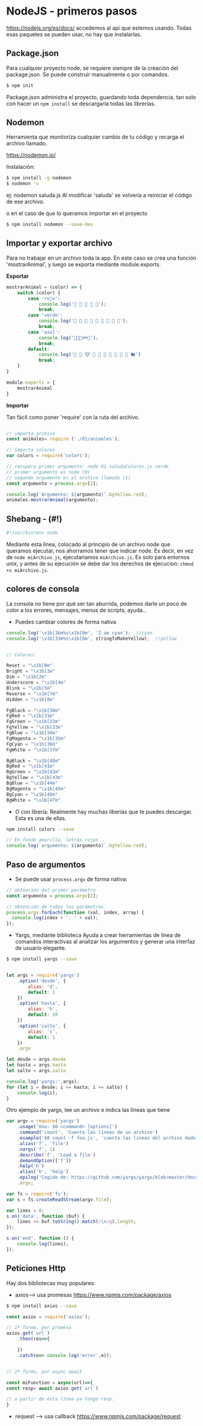 # NodeJS - primeros pasos

https://nodejs.org/es/docs/
accedemos al api que estemos usando.
Todas esas paquetes se pueden usar, no hay que instalarlas. 

## Package.json

Para cualquier proyecto node, se requiere siempre de la creación del package.json. Se puede construir manualmente o por comandos.

```bash
$ npm init
```

Package.json administra el proyecto, guardando toda dependencia, tan solo con hacer un `npm install` se descargaría todas las librerías.

## Nodemon

Herramienta que monitoriza cualquier cambio de tu código y recarga el archivo llamado.

https://nodemon.io/

Instalación:

```bash
$ npm install -g nodemon
$ nodemon -v
```

ej: nodemon saluda.js 
Al modificar 'saluda' se volvería a reiniciar el código de ese archivo.

 o en el caso de que lo queramos importar en el proyecto

 ```bash
$ npm install nodemon --save-dev
 ```

## Importar y exportar archivo

Para no trabajar en un archivo toda la app. En este caso se crea una función 'mostrarAnimal', y luego se exporta mediante module.exports.

**Exportar**

```javascript
mostrarAnimal = (color) => {
    switch (color) {
        case 'rojo':
            console.log('🦀 🦞 🦐 🦜 🐙');
            break;
        case 'verde':
            console.log('🐸 🐊 🐢 🦎 🐍 🐲 🐉 🦕 🦖');
            break;
        case 'azul':
            console.log('🐳🐋🐬🐟🦈');
            break;
        default:
            console.log('🦓 🦌 🐮 🐷 🐗 🐘 🦏 🦛 🐹 🐰 🐿')
            break;
    }
}

module.exports = {
    mostrarAnimal
}
```

**Importar**

Tan fácil como poner 'require' con la ruta del archivo.

```javascript

// importa archivo
const animales= require ('./01/animales');

// importa colores
var colors = require('colors');

// recupera primer argumento: node 01.saludaColores.js verde
// primer argumento es node (0)
// segundo argumento es el archivo llamado (1)
const argumento = process.argv[2];

console.log(`Argumento: ${argumento}`.bgYellow.red);
animales.mostrarAnimal(argumento);
```

## Shebang - (#!)

```javascript
#!/usr/bin/env node
```

Mediante esta linea, colocado al principio de un archivo node que queramos ejecutar, nos ahorramos tener que indicar node.
Es decir, en vez de `node miArchivo.js`, ejecutariamos `miArchivo.js`.
Es solo para entornos unix, y antes de su ejecución se debe dar los derechos de ejecucion: `chmod +x miArchivo.js`.



## colores de consola

La consola no tiene por qué ser tan aburrida, podemos darle un poco de color a los errores, mensajes, menus de scripts, ayuda...

- Puedes cambiar colores de forma nativa

```javascript
console.log('\x1b[36m%s\x1b[0m', 'I am cyan');  //cyan
console.log('\x1b[33m%s\x1b[0m', stringToMakeYellow);  //yellow


// Colores:

Reset = "\x1b[0m"
Bright = "\x1b[1m"
Dim = "\x1b[2m"
Underscore = "\x1b[4m"
Blink = "\x1b[5m"
Reverse = "\x1b[7m"
Hidden = "\x1b[8m"

FgBlack = "\x1b[30m"
FgRed = "\x1b[31m"
FgGreen = "\x1b[32m"
FgYellow = "\x1b[33m"
FgBlue = "\x1b[34m"
FgMagenta = "\x1b[35m"
FgCyan = "\x1b[36m"
FgWhite = "\x1b[37m"

BgBlack = "\x1b[40m"
BgRed = "\x1b[41m"
BgGreen = "\x1b[42m"
BgYellow = "\x1b[43m"
BgBlue = "\x1b[44m"
BgMagenta = "\x1b[45m"
BgCyan = "\x1b[46m"
BgWhite = "\x1b[47m"
```

- O con libería:
Realmente hay muchas liberías que te puedes descargar. Esta es una de ellas.

```bash
npm install colors --save
```

```javascript
// En fondo amarillo, letras rojas
console.log(`argumento: ${argumento}`.bgYellow.red); 
```

## Paso de argumentos

- Se puede usar `process.argv` de forma nativa:

```javascript
// obtención del primer parámetro
const argumento = process.argv[2];

// obtención de todos los parámetros
process.argv.forEach(function (val, index, array) {
  console.log(index + ': ' + val);
});

```

- Yargs, mediante biblioteca
Ayuda a crear herramientas de línea de comandos interactivas al analizar los argumentos y generar una interfaz de usuario elegante.

```bash
$ npm install yargs --save
```

```javascript

let args = require('yargs')
    .option('desde', {
        alias: 'd',
        default: 1
    })
    .option('hasta', {
        alias: 'h',
        default: 10
    })
    .option('salto', {
        alias: 's',
        default: 1
    })
    .argv

let desde = args.desde
let hasta = args.hasta
let salto = args.salto

console.log('yargs:',args);
for (let i = desde; i <= hasta; i += salto) {
    console.log(i);
}
```


Otro ejemplo de yargs, lee un archivo e indica las lineas que tiene

```javascript
var argv = require('yargs')
    .usage('Uso: $0 <command> [options]')
    .command('count', 'Cuenta las lineas de un archivo')
    .example('$0 count -f foo.js', 'cuenta las lineas del archivo dado')
    .alias('f', 'file')
    .nargs('f', 1)
    .describe('f', 'Load a file')
    .demandOption(['f'])
    .help('h')
    .alias('h', 'help')
    .epilog('Cogido de: https://github.com/yargs/yargs/blob/master/docs/examples.md')
    .argv;

var fs = require('fs');
var s = fs.createReadStream(argv.file);

var lines = 0;
s.on('data', function (buf) {
    lines += buf.toString().match(/\n/g).length;
});

s.on('end', function () {
    console.log(lines);
});
```


## Peticiones Http

Hay dos bibliotecas muy populares:
- axios--> usa promesas
https://www.npmjs.com/package/axios

```bash
$ npm install axios --save
```

```javascript
const axios = require('axios');

// 1ª forma, por promesa
axios.get(`url`)
    .then(res=>{

    })
    .catch(e=> console.log('error',e));


// 2ª forma, por async await

const miFunction = async(url)=>{
const resp= await axios.get(`url`)

// a partir de esta linea ya tengo resp.
}

```

- request --> usa callback
https://www.npmjs.com/package/request

